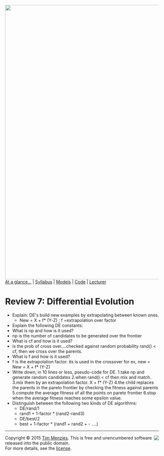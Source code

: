 [<img width=900 src="https://raw.githubusercontent.com/txt/mase/master/img/banner1.png">](https://github.com/txt/mase/blob/master/README.md)   
[At a glance...](https://github.com/txt/mase/blob/master/OVERVIEW.md) |
[Syllabus](https://github.com/txt/mase/blob/master/SYLLABUS.md) |
[Models](https://github.com/txt/mase/blob/master/MODELS.md) |
[Code](https://github.com/txt/mase/tree/master/src) |
[Lecturer](http://menzies.us) 


# Review 7: Differential Evolution

- Explain: DE's build new examples by extrapolating between known ones.
  - New = X + f* (Y-Z) ; f  =extrapolation over factor
- Explain the following DE constants:
- What is np and how is it used?
 - np is the number of candidates to be generated over the frontier
- What is cf and how is it used?
 - is the prob of cross over....checked against random probability rand() < cf, then we cross over the parents.
- What is f and how is it used?
 - f is the extrapolation factor. its is used in the crossover for ex, new = New = X + f* (Y-Z)
- Write down, in 10 lines or less, pseudo-code for DE.
  1.take np and generate random candidates
  2.when rand() < cf then mix and match.
  3.mix them by an extrapolation factor. X + f* (Y-Z)
  4.the child replaces the parents in the pareto frontier by checking the fitness against parents
  5.compute the average fitness of all the points on pareto frontier
  6.stop when the average fitness reaches some epsilon value.
- Distinguish between the following two kinds of DE algorithms:
    + DE/rand/1
     - rand1 + 1-factor * (rand2-rand3)
    + DE/best/2
     - best + 1-factor * (rand1 + rand2  + - ....)

_________

<img align=right src="https://raw.githubusercontent.com/txt/mase/master/img/pd-icon.png">Copyright © 2015 [Tim Menzies](http://menzies.us).
This is free and unencumbered software released into the public domain.   
For more details, see the [license](https://github.com/txt/mase/blob/master/LICENSE.md).

